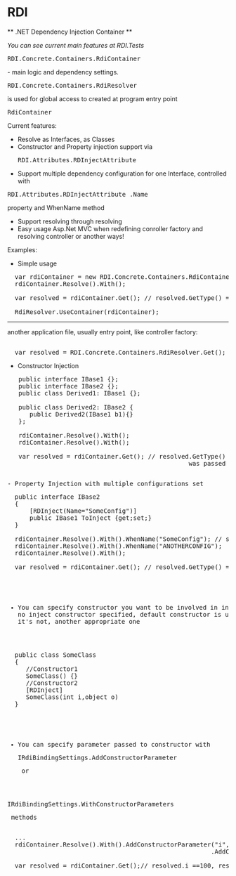 RDI
===

** .NET Dependency Injection Container **

*You can see current main features at RDI.Tests*


<pre>RDI.Concrete.Containers.RdiContainer</pre> - main logic and dependency settings.
<pre>RDI.Concrete.Containers.RdiResolver</pre> is used for global access  to created at program entry point <pre>RdiContainer</pre>

Current features:
- Resolve as Interfaces, as Classes
- Constructor and Property injection support via <pre>RDI.Attributes.RDInjectAttribute</pre>
- Support multiple dependency configuration for one Interface, controlled with 
<pre>RDI.Attributes.RDInjectAttribute .Name</pre> property and WhenName method
- Support resolving through resolving
- Easy usage Asp.Net MVC when redefining conroller factory and resolving controller or another ways!

Examples:

- Simple usage
<pre>
  var rdiContainer = new RDI.Concrete.Containers.RdiContainer();
  rdiContainer.Resolve<IBase>().With<Base>();
  
  var resolved = rdiContainer.Get<IBase>(); // resolved.GetType() == Base
  
  RdiResolver.UseContainer(rdiContainer);
</pre>
  --------
  another application file, usually entry point, like controller factory:
<pre> 
  var resolved = RDI.Concrete.Containers.RdiResolver.Get<IBase>(); // GOTCHA!
</pre>

- Constructor Injection
<pre>
   public interface IBase1 {};
   public interface IBase2 {};
   public class Derived1: IBase1 {}; 
   
   public class Derived2: IBase2 { 
      public Derived2(IBase1 b1){}
   };
   
   rdiContainer.Resolve<IBase1>().With<Derived1>();
   rdiContainer.Resolve<IBase2>().With<Derived2>();
   
   var resolved = rdiContainer.Get<IBase2>(); // resolved.GetType() == Derived2, new Derived1() object 
                                                 was passed to the constructor
<pre>

- Property Injection with multiple configurations set
<pre>
  public interface IBase2 
  {
      [RDInject(Name="SomeConfig")]
      public IBase1 ToInject {get;set;}
  }
  
  rdiContainer.Resolve<IBase1>().With<Derived1>().WhenName("SomeConfig"); // specifuing config name needed 
  rdiContainer.Resolve<IBase1>().With<SOMEANOTHERCLASS>().WhenName("ANOTHERCONFIG");
  rdiContainer.Resolve<IBase2>().With<Derived2>();
  
  var resolved = rdiContainer.Get<IBase2>(); // resolved.GetType() == Derived2, resolved.ToInject.GetType() == Derived1
</pre>

- You can specify constructor you want to be involved in injection. If no inject constructor specified, 
default constructor is used or , if it's not, another appropriate one
<pre>
  public class SomeClass
  {
     //Constructor1
     SomeClass() {}
     //Constructor2
     [RDInject]
     SomeClass(int i,object o)
  }
</pre>

- You can specify parameter passed to constructor with <pre>IRdiBindingSettings.AddConstructorParameter</pre> or
<pre>IRdiBindingSettings.WithConstructorParameters</pre> methods
<pre>
  ...
  rdiContainer.Resolve<ISomeClass>().With<SomeClass1>().AddConstructorParameter("i",100)
                                                       .AddConstructorParameter("o", new List<int>());
  
  var resolved = rdiContainer.Get<ISomeClass>();// resolved.i ==100, resolved.o == List<int>
</pre>
